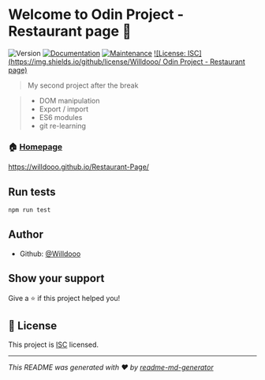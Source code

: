 # Welcome to Odin Project - Restaurant page 👋

![Version](https://img.shields.io/badge/version-1.0.0-blue.svg?cacheSeconds=2592000)
[![Documentation](https://img.shields.io/badge/documentation-yes-brightgreen.svg)](https://github.com/Willdooo/odinProject_RestaurantPage#readme)
[![Maintenance](https://img.shields.io/badge/Maintained%3F-yes-green.svg)](https://github.com/Willdooo/odinProject_RestaurantPage/graphs/commit-activity)
[![License: ISC](https://img.shields.io/github/license/Willdooo/ Odin Project - Restaurant page)](https://github.com/Willdooo/odinProject_RestaurantPage/blob/master/LICENSE)

> My second project after the break

> - DOM manipulation
> - Export / import
> - ES6 modules
> - git re-learning

### 🏠 [Homepage](https://willdooo.github.io/Restaurant-Page/)

https://willdooo.github.io/Restaurant-Page/
## Run tests

```sh
npm run test
```

## Author

- Github: [@Willdooo](https://github.com/Willdooo)

## Show your support

Give a ⭐️ if this project helped you!

## 📝 License

This project is [ISC](https://github.com/Willdooo/odinProject_RestaurantPage/blob/master/LICENSE) licensed.

---

_This README was generated with ❤️ by [readme-md-generator](https://github.com/kefranabg/readme-md-generator)_
